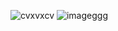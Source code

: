 ![cvxvxcv](https://github.com/user-attachments/assets/34c58f97-4c89-4c1a-9330-820ebea8fb8a)
![imageggg](https://github.com/user-attachments/assets/945fd36b-ed9c-4974-aa0a-734b0c52e8a2)
